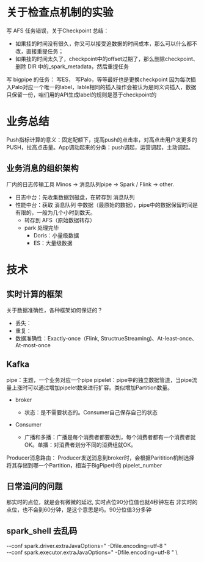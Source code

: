 # 关于检查点机制的实验

写 AFS 任务错误，关于Checkpoint 总结：
- 如果挂的时间没有很久，你又可以接受追数据的时间成本，那么可以什么都不改，直接重提任务；
- 如果挂的时间太久了，checkpoint中的offset过期了，那么删除checkpoint、删除 DIR 中的_spark_metadata，然后重提任务

写 bigpipe 的任务：
写ES， 写Palo，等等最好也是更换checkpoint
因为每次插入Palo对应一个唯一的label，lable相同的插入操作会被认为是同义词插入，数据只保留一份，咱们用的API生成label的规则是基于checkpoint的



# 业务总结

Push指标计算的意义：固定配额下，提高push的点击率，对高点击用户发更多的PUSH，拉高点击量。App调动起来的分类：push调起，运营调起，主动调起。


## 业务消息的组织架构
厂内的日志传输工具 Minos -> 消息队列pipe -> Spark / Flink -> other.

- 日志中台：先收集数据到磁盘，在转存到 消息队列
- 性能中台：获取 消息队列 中数据（最原始的数据），pipe中的数据保留时间是有限的，一般为几个小时到数天。
  - 转存到 AFS（原始数据转存）
  - park 处理完毕
    - Doris：小量级数据
    - ES：大量级数据



# 技术

## 实时计算的框架
关于数据准确性，各种框架如何保证的？
- 丢失：
- 重复：
- 数据准确性：Exactly-once（Flink, StructrueStreaming)、At-least-once、At-most-once


## Kafka
pipe：主题，一个业务对应一个pipe
pipelet：pipe中的独立数据管道，当pipe流量上涨时可以通过增加pipelet数来进行扩容。类似增加Partition数量。

- broker
  - 状态：是不需要状态的。Consumer自己保存自己的状态

- Consumer 
  - 广播和多播：广播是每个消费者都要收到，每个消费者都有一个消费者就OK。单播：对消费者划分不同的消费组就OK。

Producer消息路由：
Producer发送消息到broker时，会根据Paritition机制选择将其存储到哪一个Partition，相当于BigPipe中的 pipelet_number


## 日常追问的问题
那实时的点位，就是会有微微的延迟, 实时点位90分位值也就4秒钟左右
非实时的点位，也不会到60分钟，是这个意思是吗。90分位值3分多钟



## spark_shell 去乱码
--conf spark.driver.extraJavaOptions=" -Dfile.encoding=utf-8 " \
--conf spark.executor.extraJavaOptions=" -Dfile.encoding=utf-8 " \


